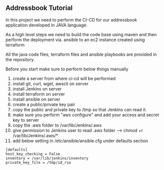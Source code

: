 ## Addressbook Tutorial

In this project we need to perform the CI-CD for our addressbook application developed in JAVA language.

As a high level steps we need to build the code base using maven and then perform the deployment via. ansible to an ec2 instance created using terraform

All the java code files, terraform files and ansible playbooks are provided in the repository.

Before you start make sure to perform below things manually

1. create a server from where ci-cd will be performed
2. install git, curl, wget, awscli on server
3. install Jenkins on server
4. install terraform on server
5. install ansible on server
6. create a public/private key pair 
7. copy the public and private key to /tmp so that Jenkins can read it.
8. make sure you perform "aws configure" and add your access and secret key to server
9. copy the .aws folder to /var/lib/Jenkins/.aws
10. give permission to Jenkins user to read .aws folder --> chmod +r /var/lib/Jenkins/.aws/*
11. add below setting in /etc/ansible/ansible.cfg under defaults section

```
[defaults]
host_key_checking = False
inventory = /var/lib/jenkins/inventory
private_key_file = /tmp/id_rsa
```
